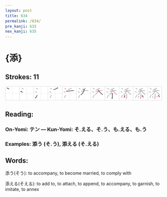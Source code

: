 ```yaml
---
layout: post
title: 634
permalink: /634/
pre_kanji: 633
nex_kanji: 635
---
```


# {添}

## Strokes: 11

<div class="stroke"><img src="../images/E6B7BB.png" /></div>

## Reading:

### On-Yomi: テン &mdash; Kun-Yomi: そ.える、そ.う、も.える、も.う

### Examples: 添う (そ.う), 添える (そ.える)

## Words:

添う(そう): to accompany, to become married, to comply with

添える(そえる): to add to, to attach, to append, to accompany, to garnish, to imitate, to annex
